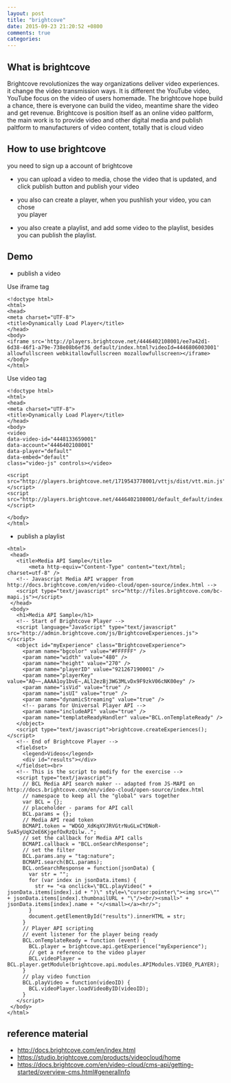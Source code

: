 ```yaml
---
layout: post
title: "brightcove"
date: 2015-09-23 21:20:52 +0800
comments: true
categories: 
---
```

## What is brightcove

  
  Brightcove revolutionizes the way organizations deliver video experiences. it change the video transmission ways. It is different the YouTube video, YouTube focus on the video of users homemade. The brightcove hope build a chance, there is everyone can build the video, meantime share the video and get revenue. Brightcove is position itself as an online video paltform, the main work is to provide video and other digital media and publish paltform to manufacturers of video content, totally that is cloud video
    
 ## How to use brightcove
 
 you need to sign up a account of brightcove
 * you can upload a video to media, chose the video that is updated, and click publish button and publish your video
 
 * you also can create a player, when you pushlish your video, you can chose   
   you player
   
 * you also create a playlist, and add some video to the playlist, besides you can publish the playlist.
 
 ## Demo
 
 * publish a video
 
 Use iframe tag
 
   ```
<!doctype html>
<html>
<head>
  <meta charset="UTF-8">
  <title>Dynamically Load Player</title>
</head>
<body>
  <iframe src='http://players.brightcove.net/4446402108001/ee7a42d1-6d38-46f1-a79e-738e08b6ef36_default/index.html?videoId=4446806003001' allowfullscreen webkitallowfullscreen mozallowfullscreen></iframe>
</body>
</html>  
   ```
  
  Use video tag
  
  ```
<!doctype html>
<html>
<head>
  <meta charset="UTF-8">
  <title>Dynamically Load Player</title>
</head>
<body>
  <video
  data-video-id="4448133659001"
  data-account="4446402108001"
  data-player="default"
  data-embed="default"
  class="video-js" controls></video>

<script src="http://players.brightcove.net/1719543778001/vttjs/dist/vtt.min.js"></script>
<script src="http://players.brightcove.net/4446402108001/default_default/index.min.js"></script>

</body>
</html>
```

* publish a playlist
 
 ```
 <html>
  <head>
    <title>Media API Sample</title>
        <meta http-equiv="Content-Type" content="text/html; charset=utf-8" />
    <!-- Javascript Media API wrapper from http://docs.brightcove.com/en/video-cloud/open-source/index.html -->
    <script type="text/javascript" src="http://files.brightcove.com/bc-mapi.js"></script>
  </head>
  <body>
    <h1>Media API Sample</h1>
    <!-- Start of Brightcove Player -->
    <script language="JavaScript" type="text/javascript" src="http://admin.brightcove.com/js/BrightcoveExperiences.js"></script>
    <object id="myExperience" class="BrightcoveExperience">
      <param name="bgcolor" value="#FFFFFF" />
      <param name="width" value="480" />
      <param name="height" value="270" />
      <param name="playerID" value="921267190001" />
      <param name="playerKey" value="AQ~~,AAAA1oy1bvE~,ALl2ezBj3WG3MLvDx9F9zkV06cNK00ey" />
      <param name="isVid" value="true" />
      <param name="isUI" value="true" />
      <param name="dynamicStreaming" value="true" />
      <!-- params for Universal Player API -->
      <param name="includeAPI" value="true" />
      <param name="templateReadyHandler" value="BCL.onTemplateReady" />
    </object>
    <script type="text/javascript">brightcove.createExperiences();</script>
    <!-- End of Brightcove Player -->
    <fieldset>
      <legend>Videos</legend>
      <div id="results"></div>
    </fieldset><br>
    <!-- This is the script to modify for the exercise -->
    <script type="text/javascript">
      // BCL Media API search maker -- adapted from JS-MAPI on http://docs.brightcove.com/en/video-cloud/open-source/index.html
      // namespace to keep all the "global" vars together
      var BCL = {};
      // placeholder - params for API call
      BCL.params = {};
      // Media API read token
      BCMAPI.token = "WDGO_XdKqXVJRVGtrNuGLxCYDNoR-SvA5yUqX2eE6KjgefOxRzQilw..";
      // set the callback for Media API calls
      BCMAPI.callback = "BCL.onSearchResponse";
      // set the filter
      BCL.params.any = "tag:nature";
      BCMAPI.search(BCL.params);
      BCL.onSearchResponse = function(jsonData) {
        var str = "";
        for (var index in jsonData.items) {
          str += "<a onclick=\"BCL.playVideo(" + jsonData.items[index].id + ")\" style=\"cursor:pointer\"><img src=\"" + jsonData.items[index].thumbnailURL + "\"/><br/><small>" + jsonData.items[index].name + "</<small></a><hr/>";
        }
        document.getElementById("results").innerHTML = str;
      }
      // Player API scripting
      // event listener for the player being ready
      BCL.onTemplateReady = function (event) {
        BCL.player = brightcove.api.getExperience("myExperience");
        // get a reference to the video player
        BCL.videoPlayer = BCL.player.getModule(brightcove.api.modules.APIModules.VIDEO_PLAYER);
      }
      // play video function
      BCL.playVideo = function(videoID) {
        BCL.videoPlayer.loadVideoByID(videoID);
      }
    </script>
  </body>
</html>
 ```
 
 ## reference material
 
 * http://docs.brightcove.com/en/index.html
 * https://studio.brightcove.com/products/videocloud/home
 * https://docs.brightcove.com/en/video-cloud/cms-api/getting-started/overview-cms.html#generalInfo
 
   
 
    

